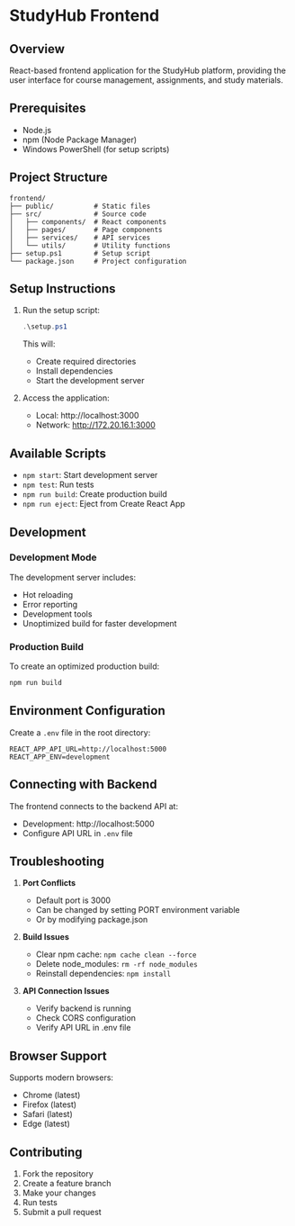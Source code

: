 # StudyHub Frontend

## Overview

React-based frontend application for the StudyHub platform, providing the user interface for course management, assignments, and study materials.

## Prerequisites

- Node.js
- npm (Node Package Manager)
- Windows PowerShell (for setup scripts)

## Project Structure

```plaintext
frontend/
├── public/          # Static files
├── src/             # Source code
│   ├── components/  # React components
│   ├── pages/       # Page components
│   ├── services/    # API services
│   └── utils/       # Utility functions
├── setup.ps1        # Setup script
└── package.json     # Project configuration
```

## Setup Instructions

1. Run the setup script:
   ```powershell
   .\setup.ps1
   ```
   This will:
   - Create required directories
   - Install dependencies
   - Start the development server

2. Access the application:
   - Local: http://localhost:3000
   - Network: http://172.20.16.1:3000

## Available Scripts

- `npm start`: Start development server
- `npm test`: Run tests
- `npm run build`: Create production build
- `npm run eject`: Eject from Create React App

## Development

### Development Mode
The development server includes:
- Hot reloading
- Error reporting
- Development tools
- Unoptimized build for faster development

### Production Build
To create an optimized production build:
```bash
npm run build
```

## Environment Configuration

Create a `.env` file in the root directory:
```
REACT_APP_API_URL=http://localhost:5000
REACT_APP_ENV=development
```

## Connecting with Backend

The frontend connects to the backend API at:
- Development: http://localhost:5000
- Configure API URL in `.env` file

## Troubleshooting

1. **Port Conflicts**
   - Default port is 3000
   - Can be changed by setting PORT environment variable
   - Or by modifying package.json

2. **Build Issues**
   - Clear npm cache: `npm cache clean --force`
   - Delete node_modules: `rm -rf node_modules`
   - Reinstall dependencies: `npm install`

3. **API Connection Issues**
   - Verify backend is running
   - Check CORS configuration
   - Verify API URL in .env file

## Browser Support

Supports modern browsers:
- Chrome (latest)
- Firefox (latest)
- Safari (latest)
- Edge (latest)

## Contributing

1. Fork the repository
2. Create a feature branch
3. Make your changes
4. Run tests
5. Submit a pull request 